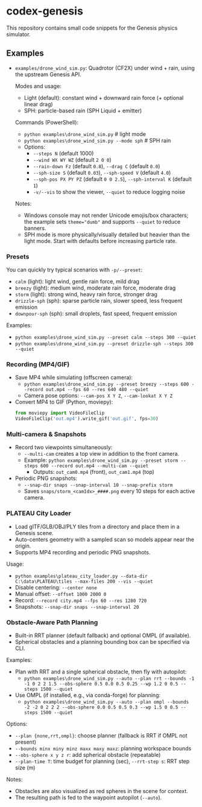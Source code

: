 # codex-genesis

This repository contains small code snippets for the Genesis physics simulator.

## Examples
- `examples/drone_wind_sim.py`: Quadrotor (CF2X) under wind + rain, using the upstream Genesis API.

  Modes and usage:
  - Light (default): constant wind + downward rain force (+ optional linear drag)
  - SPH: particle-based rain (SPH Liquid + emitter)

  Commands (PowerShell):
  - `python examples\drone_wind_sim.py`  # light mode
  - `python examples\drone_wind_sim.py --mode sph`  # SPH rain
  - Options:
    - `--steps N` (default 1000)
    - `--wind WX WY WZ` (default `2 0 0`)
    - `--rain-down Fz` (default `0.8`), `--drag C` (default `0.0`)
    - `--sph-size S` (default `0.03`), `--sph-speed V` (default `4.0`)
    - `--sph-pos PX PY PZ` (default `0 0 2.5`), `--sph-interval K` (default `1`)
    - `-v/--vis` to show the viewer, `--quiet` to reduce logging noise

  Notes:
  - Windows console may not render Unicode emojis/box characters; the example sets `theme="dumb"` and supports `--quiet` to reduce banners.
  - SPH mode is more physically/visually detailed but heavier than the light mode. Start with defaults before increasing particle rate.
### Presets
You can quickly try typical scenarios with `-p/--preset`:
- `calm` (light): light wind, gentle rain force, mild drag
- `breezy` (light): medium wind, moderate rain force, moderate drag
- `storm` (light): strong wind, heavy rain force, stronger drag
- `drizzle-sph` (sph): sparse particle rain, slower speed, less frequent emission
- `downpour-sph` (sph): small droplets, fast speed, frequent emission

Examples:
- `python examples\drone_wind_sim.py --preset calm --steps 300 --quiet`
- `python examples\drone_wind_sim.py --preset drizzle-sph --steps 300 --quiet`

### Recording (MP4/GIF)
- Save MP4 while simulating (offscreen camera):
  - `python examples\drone_wind_sim.py --preset breezy --steps 600 --record out.mp4 --fps 60 --res 640 480 --quiet`
  - Camera pose options: `--cam-pos X Y Z`, `--cam-lookat X Y Z`
- Convert MP4 to GIF (Python, moviepy):
  ```python
  from moviepy import VideoFileClip
  VideoFileClip('out.mp4').write_gif('out.gif', fps=30)
  ```

### Multi-camera & Snapshots
- Record two viewpoints simultaneously:
  - `--multi-cam` creates a top view in addition to the front camera.
  - Example: `python examples\drone_wind_sim.py --preset storm --steps 600 --record out.mp4 --multi-cam --quiet`
    - Outputs: `out_cam0.mp4` (front), `out_cam1.mp4` (top)
- Periodic PNG snapshots:
  - `--snap-dir snaps --snap-interval 10 --snap-prefix storm`
  - Saves `snaps/storm_<camIdx>_####.png` every 10 steps for each active camera.

### PLATEAU City Loader
- Load glTF/GLB/OBJ/PLY tiles from a directory and place them in a Genesis scene.
- Auto-centers geometry with a sampled scan so models appear near the origin.
- Supports MP4 recording and periodic PNG snapshots.

Usage:
- `python examples\plateau_city_loader.py --data-dir C:\data\PLATEAU\tiles --max-files 200 --vis --quiet`
- Disable centering: `--center none`
- Manual offset: `--offset 1000 2000 0`
- Record: `--record city.mp4 --fps 60 --res 1280 720`
- Snapshots: `--snap-dir snaps --snap-interval 20`
### Obstacle-Aware Path Planning
- Built-in RRT planner (default fallback) and optional OMPL (if available).
- Spherical obstacles and a planning bounding box can be specified via CLI.

Examples:
- Plan with RRT and a single spherical obstacle, then fly with autopilot:
  - `python examples\drone_wind_sim.py --auto --plan rrt --bounds -1 -1 0 2 2 1.5 --obs-sphere 0.5 0.0 0.5 0.25 --wp 1.2 0 0.5 --steps 1500 --quiet`
- Use OMPL (if installed, e.g., via conda-forge) for planning:
  - `python examples\drone_wind_sim.py --auto --plan ompl --bounds -2 -2 0 2 2 2 --obs-sphere 0.0 0.5 0.5 0.3 --wp 1.5 0 0.5 --steps 1500 --quiet`

Options:
- `--plan {none,rrt,ompl}`: choose planner (fallback is RRT if OMPL not present)
- `--bounds minx miny minz maxx maxy maxz`: planning workspace bounds
- `--obs-sphere x y z r`: add spherical obstacle (repeatable)
- `--plan-time T`: time budget for planning (sec), `--rrt-step s`: RRT step size (m)

Notes:
- Obstacles are also visualized as red spheres in the scene for context.
- The resulting path is fed to the waypoint autopilot (`--auto`).
